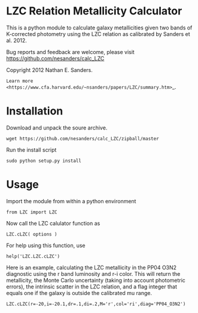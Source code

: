 LZC Relation Metallicity Calculator
===================================

This is a python module to calculate galaxy metallicities given two bands of K-corrected photometry using the LZC relation as calibrated by Sanders et al. 2012.

Bug reports and feedback are welcome, please visit https://github.com/nesanders/calc_LZC

Copyright 2012 Nathan E. Sanders.

`Learn more <https://www.cfa.harvard.edu/~nsanders/papers/LZC/summary.htm>`_.

Installation
============

Download and unpack the soure archive.

    wget https://github.com/nesanders/calc_LZC/zipball/master

Run the install script

    sudo python setup.py install

Usage
=====

Import the module from within a python environment

    from LZC import LZC

Now call the LZC calulator function as

    LZC.cLZC( options )

For help using this function, use

    help('LZC.LZC.cLZC')

Here is an example, calculating the LZC metallicity in the PP04 O3N2 diagnostic using the r band luminosity and r-i color.  This will return the metallicity, the Monte Carlo uncertainty (taking into account photometric errors), the intrinsic scatter in the LZC relation, and a flag integer that equals one if the galaxy is outside the calibrated mu range.

    LZC.cLZC(r=-20,i=-20.1,dr=.1,di=.2,M='r',col='ri',diag='PP04_O3N2')

